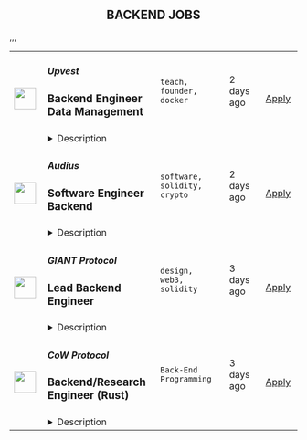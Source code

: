 <div align="center"><h2>BACKEND JOBS</h2></div><table><tr>
                <td width="100" height="100" rowspan="2">
                    <img src="https://remoteok.com/assets/img/jobs/4d1e94dafa9ab50e9032242fd4ccea591663917324.jpg" width="38px" height="auto">
                </td>
                <td width="300">
                    <h5>Upvest</h5>
                    <h3>
					Backend Engineer Data Management				</h3>
                </td>
                <td width="300">
                    <code>teach, founder, docker</code>
                </td>
                <td width="200">
                <text>2 days ago</text>
                </td>
                <td width="100" rowspan="2">
                <a href="https://remoteOK.com/jobs/122231" align="right" target="_blank">Apply</a>
                </td>
            </tr>
            <tr>
                <td colspan="3">
                <details><summary>Description</summary>
                <p>Weâre looking for fintech enthusiasts to join us in creating the financial infrastructure of tomorrow. Weâre building the first European Investment API to enable any financial institution to offer a broad range of investment products in their apps. Our view is backed by Europe's largest tech VCs (Earlybird, Notion Capital, Partech, HV Capital, ABN AMRO Ventures) by renowned fintech entrepreneurs (including <a target="_blank" href="https://www.linkedin.com/in/ACoAAA5D6LAB1cJ1GBRZ8whwsc6ZI78kDf1Ulx0" rel="noopener noreferrer nofollow">Maximilian Tayenthal</a>, founder of N26, and <a target="_blank" href="https://www.linkedin.com/in/ACoAAAAAH8AB8C9RXofd6q-Ux6PSMs23ahwpU8U" rel="noopener noreferrer nofollow">Felix Haas</a>, founder of IDnow) and Bessemer Venture Partners in the USA. <br></p><p>Weâre based in Berlin but would consider <strong>hiring</strong> <strong>remotely</strong> for this role. If you do want to move to Berlin though, weâre happy to support your relocation.</p><p>At Upvest, our vision is <strong>to make investing as easy as spending money</strong>. By enabling any business to offer investment opportunities, our goal is to empower anyone to invest. Today, we count 100+ talented people from 20 different countries.<br></p><p><strong>Your mission:</strong></p><p>We are seeking a full-time backend engineer with experience in data management to build services and data pipelines for Europe's first securities API. Your goal is to take ownership of designing, developing and maintaining our data pipeline (written in Go, supported by Airflow, exposed in Looker) and corresponding microservices (written in Go).<br></p><p><strong>Team's mission</strong></p><p>The Data and Analytics department at Upvest is responsible for providing business and operational data for the whole company.<br>We are (and are looking for) Cloud, Platform, and Data Engineers with a love for Go and passion for Data Quality.Our current focus is on ramping up our self-service data platform, using BigQuery and Looker, for other Upvengers to explore their domain data and gain valuable business insights.</p><p><strong>This role will give you the opportunity to:</strong><strong></strong></p><ul> <li> <strong></strong>Designing and building fault-tolerant, horizontally scalable systems using  a Microservice architecture powered by Docker and Kubernetes</li> <li>Building event-driven applications using Kafka</li> <li>Developing data cleaning, data transformation, data aggregation, and schema management components</li> <li>Working on improving the reliability of our data infrastructure</li> <li>Establishing or developing innovative tooling to facilitate low-maintenance data pipelines, rich data tooling for product and operations, and user-focused dashboarding.</li> <li>Working with an agile methodology with flexible processes</li> <li>Working with the cutting edge technologies (Go, Kafka, Looker) without a legacy codebase</li> </ul><ul></ul><p><strong>Job requirements:</strong><strong></strong></p><ul> <li> <strong></strong>Prior experience with distributed systems and data pipelines</li> <li>Love for clean and structured data and experience with schema management</li> <li>Experience in Go (or willingness to make Go your day-to-day language)</li> <li>Fluency in analytical SQL and other data languages (e.g., LookML, numpy/pandas, Airflow DAGs, GraphQL, etc.)</li> <li>Fluency with event-driven architecture and concurrent algorithms</li> <li>Being proactive in learning new stacks and having a high sense of ownership</li> <li>Being able to present your work and enjoying to teach your newly learned skills and technologies to your colleagues</li> </ul><p><strong>It's nice if you have:</strong><br></p><ul> <li>Experience with Investment products or the Fintech domain, in general, is a big plus</li> <li>Experience with managing end-to-end data pipelines (from the creation of an event to making it visible as a KPI to the CEO)</li> <li>Experience in event-driven architectures and event sourcing systems.</li> <li>Experience with ETL/ELT tools and technologies</li> <li>Experience with Kafka Streams, KSQL, or related streaming aggregation technologies.</li> <li>Experience with Docker, Kubernetes, and modern monitoring and tracing tools</li> </ul><ul></ul><p><strong>Why Upvest?</strong></p><ul> <li>We're working on solving a hard problem: fixing the European securities financial infrastructure that empowers more people to be able to invest. You have the opportunity to contribute to this change.</li> <li>We invest in you. From access to a personal coach, development budget and plenty of opportunities to grow in your role.</li> <li>We take hiring seriously with a strong focus on keeping a high bar when interviewing (equally important is that we hire decent people, who are passionate about their craft and helping us achieve our shared mission).</li> <li>While we're not quite fully-remote, we are committed to being a flexible employer, as we understand you don't have to be in the office to do your best work.</li> <li>We live a culture of empowerment, trust (that we hire the best people and get out of their way) and openness (there's a greater advantage in sharing information than keeping it to ourselves).</li> </ul><p><strong>Our values:</strong><br></p><ul> <li> <strong>Learn and grow. </strong>We aim high to shape our future. We give and request honest feedback knowing that we develop together. Progression over Perfection.</li> <li> <strong>Team first. </strong>We make it easy for others. We value our differences and are open to others' opinions. We win and celebrate together! Team over Egos.</li> <li> <strong>Own the outcome. </strong>Whether we win or we lose, we stand together. We are proactive and get the job done. Outcome over Process.</li> <li> <strong>Tell the story. </strong>We always start with the <em>why</em>. We share knowledge to empower others. Transparency over Complexity.</li> </ul>
                </details>
                </td>
            </tr>,<tr>
                <td width="100" height="100" rowspan="2">
                    <img src="https://remoteok.com/assets/img/jobs/6bf34aca5d9ee72964372eec33bd288e1663917320.png" width="38px" height="auto">
                </td>
                <td width="300">
                    <h5>Audius</h5>
                    <h3>
					Software Engineer Backend				</h3>
                </td>
                <td width="300">
                    <code>software, solidity, crypto</code>
                </td>
                <td width="200">
                <text>2 days ago</text>
                </td>
                <td width="100" rowspan="2">
                <a href="https://remoteOK.com/jobs/122230" align="right" target="_blank">Apply</a>
                </td>
            </tr>
            <tr>
                <td colspan="3">
                <details><summary>Description</summary>
                <div><b>Who are we? </b></div><div><a href="https://audius.co/" class="postings-link" rel="noopener noreferrer nofollow">Audius</a> is a digital streaming service that connects fans directly with artists and exclusive new music. </div><div><br></div><div>It does this by being fully decentralized: Audius is owned and run by a vibrant, open-source community of artists, fans, and developers all around the world. Audius gives artists the power to share never-before-heard music and monetize streams directly. Developers can freely build their own apps on top of Audius, giving them access to one of the most unique audio catalogs in existence.</div><div><br></div><div>Backed by an all-star team of <a href="https://www.crunchbase.com/organization/audius/company_financials#investors" class="postings-link" rel="noopener noreferrer nofollow">investors</a>, Audius was founded in 2018 and serves over 6 million users every month, making it the largest non-financial crypto application ever built.</div><div><br></div><div><b>Who we are looking for? </b></div><div>We are looking for passionate team-players to help us architect and build the most difficult parts of the <a href="http://whitepaper.audius.co/" class="postings-link" rel="noopener noreferrer nofollow">Audius protocol</a> (high availability services for decentralized replication of data, latency-sensitive distributed file transfers, Ethereum smart contracts, infrastructure and tooling for third parties to run our open source services). You are a collaborative engineer who enjoys working with a small team to solve big problems that need innovative solutions. Youâre eager to jump into multiple parts of our tech stack and have strong CS fundamentals to do so. We solve a lot of problems that can't be easily Googled or searched on StackOverflow.</div><div><br></div><div><b>Our Company</b></div><div>Audius is a 30-person team of entrepreneurs, engineers, music industry professionals, and blockchain experts. Our benefits include unlimited PTO, high quality paid medical insurance, FSA, 401k, yearly learning stipend, equipment stipend and a home office setup credit. We also have monthly concert stipends, wellness benefits, team activities, and bi-annual in-person get-togethers.</div><div><br></div><div>Our company is fully remote and our team is currently distributed across the United States. </div><div><br></div><div><b>Our Tech Stack</b></div><div>Frontend: React, React Native, Redux, Redux-Saga, Electron, Typescript, Javascript</div><div>Backend: Postgres, Elasticsearch, Redis, IPFS, Python, Typescript, Javascript, Rust (Solana), Solidity (Ethereum), Docker</div><p></p><h4>What you'll do here</h4><p></p><p></p><li>Help design, architect, build, deploy and maintain code and services for the Audius protocol (distributed systems, cryptography, APIs, blockchain, and data storage)</li><li>Perform thoughtful architecture and code reviews</li><li>Own features end-to-end including release plans, monitoring, and incident/bug triage</li><p></p><h4>We would love to chat if you have</h4><p></p><p></p><li>Experience with a modern programming language (Our stack is in Javascript/Typescript, Python, Rust, and Solidity)</li><li>Strong shell scripting and Linux fundamentals</li><li>Solid conceptual understanding of backend software development including system architecture, web serving infrastructure, API & database design</li><li>Track record of working through technical obstacles and solving complex challenges with minimal guidance and experience helping other engineers to achieve the same</li><li>Great interpersonal and communication skills and comfort working within a small team</li><li>Familiarity with version control and agile software development methodologies</li><div><br></div><div>If this role speaks to you, but your previous experience doesn't match the job description, please consider applying anyways! We're looking for smart and capable software engineers and highly value the ability to grow in your role. You might be the perfect fit!</div>
                </details>
                </td>
            </tr>,<tr>
                <td width="100" height="100" rowspan="2">
                    <img src="https://remoteok.com/assets/img/jobs/1b67d6249b07f643b57c80f68e376f451663830981.peg" width="38px" height="auto">
                </td>
                <td width="300">
                    <h5>GIANT Protocol</h5>
                    <h3>
					Lead Backend Engineer				</h3>
                </td>
                <td width="300">
                    <code>design, web3, solidity</code>
                </td>
                <td width="200">
                <text>3 days ago</text>
                </td>
                <td width="100" rowspan="2">
                <a href="https://remoteOK.com/jobs/121711" align="right" target="_blank">Apply</a>
                </td>
            </tr>
            <tr>
                <td colspan="3">
                <details><summary>Description</summary>
                <div class="content-intro"><p>The GIANT Protocol Foundation aims to empower the world to build a more open and inclusive internet. It created the GIANT Protocol to decentralize and democratize access to connectivity and financial services for all. Itâs a new web3 telecommunications layer that coordinates, tokenizes, and financializes ownership of the entire telecom ecosystem.</p><p>GIANT Connect is a consumer app powered by GIANT Protocol offering the most fun and rewarding way to stay connected to the Internet. Access inflight wifi on thousands of planes, mobile networks in 120 countries, and 68M free and premium wifi hotspots globally. Earn crypto rewards when you go online and when you donât.</p><p> </p></div><h2><span style="font-weight:400;">Position Overview</span></h2><p><span style="font-weight:400;">We are looking for a seasoned backend engineer, to join our growing team, who specializes in server side development - REST APIs, scripts, etc. with a passion for writing test-driven code. In this role you will be primarily working in </span><strong>Golang and/or NodeJS</strong><span style="font-weight:400;"> languages on existing code bases or creating new services as required.</span></p><h2><span style="font-weight:400;">Responsibilities</span></h2><ul><li style="font-weight:400;"><span style="font-weight:400;">Build robust and scalable server side services and REST APIs in Golang and/or NodeJS.</span></li><li style="font-weight:400;"><span style="font-weight:400;">Help improve our code quality through writing unit and functional tests, improving coding standards and performing code reviews.</span></li><li style="font-weight:400;"><span style="font-weight:400;">Work with frontend engineers to help them integrate the backend business logic and REST APIs with client side software.</span></li><li style="font-weight:400;"><span style="font-weight:400;">Participate in brainstorming sessions and contribute ideas to improve our product and technology.</span></li><li style="font-weight:400;"><span style="font-weight:400;">Work with the product and design teams to understand business goals, end-user requirements, formulate use cases, and then translate that into a pragmatic and effective technical solution.</span></li><li style="font-weight:400;"><span style="font-weight:400;">Document decisions and its future impacts. </span></li><li style="font-weight:400;"><span style="font-weight:400;">Create and improve technical documentation.</span></li><li style="font-weight:400;"><span style="font-weight:400;">Join sprints and scrum calls with our cross-regional team for successful delivery of product.</span></li><li style="font-weight:400;"><span style="font-weight:400;">Guide and mentor junior developers.</span></li></ul><h2><span style="font-weight:400;"><br>Requirements/Skills</span></h2><ul><li style="font-weight:400;"><span style="font-weight:400;">5+ years of recent coding experience in writing Golang and/or NodeJS software.</span></li><li style="font-weight:400;"><span style="font-weight:400;">Experience working with NoSQL databases like MongoDB.</span></li><li style="font-weight:400;"><span style="font-weight:400;">Solid software design knowledge â you should know how to create software thatâs extensible, reusable and meets desired architectural objectives.</span></li><li style="font-weight:400;"><span style="font-weight:400;">Passionate about solving complex problems and take pride in their code and development standards.</span></li><li style="font-weight:400;"><span style="font-weight:400;">Effective communication skills: Regularly achieve consensus with peers, and provide clear status updates.</span></li><li style="font-weight:400;"><span style="font-weight:400;">Ability to work independently and in a team environment.<br><br></span></li></ul><h2><span style="font-weight:400;">Bonus Skills</span></h2><ul><li style="font-weight:400;"><span style="font-weight:400;">Familiarity with blockchain and web3 technologies.</span></li><li style="font-weight:400;"><span style="font-weight:400;">Can write Solidity smart contracts</span></li><li style="font-weight:400;"><span style="font-weight:400;">Able to write code in Rust</span></li><li style="font-weight:400;"><span style="font-weight:400;">Knowledge of frontend languages/full stack.</span></li></ul><div class="content-conclusion"><h3><strong>Company Values</strong></h3><p><strong>Thinking in possibilities</strong><span style="font-weight:400;">: We realize that most see the world in terms of what is not possible. We believe the future is made by those who see what </span><em><span style="font-weight:400;">is</span></em><span style="font-weight:400;"> possible. Seeing a path of possibilities requires intellectual curiosity, dedication, and diligence. We are big thinkers and believers but also pragmatists, focused on relentless execution.</span></p><p><strong>Integrity of word, thought, and action</strong><span style="font-weight:400;">: Integrity is what is behind our words, thoughts, and </span><span style="font-weight:400;">actions. We help ourselves and others to stay true to why we do things so we can align, </span><span style="font-weight:400;">together, for the highest purpose.</span></p><p><strong>Diversity of perspectives:</strong><span style="font-weight:400;"> A good discussion is one that ends with all participants feeling </span><span style="font-weight:400;">that the other participants understood them, even if they had different ideas. This requires trust, </span><span style="font-weight:400;">vulnerability, and compassion. We believe organizations where people can truly co-create will </span><span style="font-weight:400;">thrive.</span></p><p><strong>Winning with purpose: </strong><span style="font-weight:400;">We are mission focused and realize that winning is a requirement to </span><span style="font-weight:400;">achieve lasting change that benefits everyone. Even though we love to compete, we understand that winning is not the same as success, but is needed to succeed.</span></p><p><strong>Ownership is key:</strong><span style="font-weight:400;"> When we own our successes, failures, best qualities, and flaws, we can truly work in a team, as a team. Ownership unlocks greatness as a team because it </span><span style="font-weight:400;">enables us to support and be supported.</span></p><p><strong>The excellence of being:</strong><span style="font-weight:400;"> Excellence is an expression of beingâof what we want for ourselves </span><span style="font-weight:400;">and others. It is passion turned into action. We share a desire to learn and excel while being </span><span style="font-weight:400;">comfortable with failing. Excellence comes when weâre courageously open about what we </span><span style="font-weight:400;">desire for this world.</span></p><p><strong>Unity in consciousness:</strong><span style="font-weight:400;"> We understand that we are all one. We are all working towards moving humanity forward in unique ways. We firmly believe that there is infinitely more that unites us than divides us, and our work is to bring that out in the world.</span></p><h3><strong>Benefits:</strong></h3><ul><li style="font-weight:400;"><span style="font-weight:400;">Competitive salary with generous token plan</span></li><li style="font-weight:400;"><span style="font-weight:400;">Unlimited PTO and flexible remote options</span></li><li style="font-weight:400;"><span style="font-weight:400;">Health benefits: medical, dental, vision, EAP, virtual medicine, and more </span></li><li style="font-weight:400;"><span style="font-weight:400;">401k with company match</span></li><li style="font-weight:400;"><span style="font-weight:400;">Annual professional development budget</span></li></ul></div>
                </details>
                </td>
            </tr>,<tr>
                <td width="100" height="100" rowspan="2">
                    <img src="https://wwr-pro.s3.amazonaws.com/logos/0081/7232/logo.gif" width="38px" height="auto">
                </td>
                <td width="300">
                    <h5>CoW Protocol</h5>
                    <h3> Backend/Research Engineer (Rust)</h3>
                </td>
                <td width="300">
                    <code>Back-End Programming</code>
                </td>
                <td width="200">
                <text>3 days ago</text>
                </td>
                <td width="100" rowspan="2">
                <a href="https://weworkremotely.com/remote-jobs/cow-protocol-backend-research-engineer-rust" align="right" target="_blank">Apply</a>
                </td>
            </tr>
            <tr>
                <td colspan="3">
                <details><summary>Description</summary>
                <img src="https://we-work-remotely.imgix.net/logos/0081/7232/logo.gif?ixlib=rails-4.0.0&w=50&h=50&dpr=2&fit=fill&auto=compress" />

<p>
  <strong>Headquarters:</strong> Lisbon, Portugal
    <br /><strong>URL:</strong> <a href="https://cow.fi/">https://cow.fi/</a>
</p>

<div>
<em><br>Location:</em> Onsite or remote</div><div>
<em>Position:</em> Full-time contractor<br><br>
</div><div>
<strong>About the role<br></strong><br>
</div><div>We are looking for an enthusiastic, self-motivated backend/research engineer who is fluent in rust to help us build the next generation of decentralized trading protocols. As part of the Innovation Team, you will be exposed to the newest development in the blockchain space. You will build prototypes for new business cases such as multi-chain swaps or adapt the current protocol for new chains. Furthermore, you will be responsible for ensuring that new features/systems are built in a reliable and maintainable manner with the rest of the team. To ensure the compatibility of new ideas with the current system, you will interact with many of the other groups within CowSwap.</div><div>You will have the opportunity to work with us in one of our existing co-working spaces in Berlin or Lisbon. Alternatively, you can join us as a remote employee and work from your hometown, where we can also provide membership for a local coworking space.<br><br>
</div><div><strong>What you will do</strong></div><ul>
<li>Develop new ideas and features to make the Cowswap experience better: this involves building prototypes and expanding our Rust backend infrastructure, as well as writing new smart contracts and scripts in TypeScript</li>
<li>Extend the reach of Cowswap by deploying to new blockchains or L2- systems: Smart contract adaptions, Backend infrastructure features, and integrations</li>
<li>Research new business use-cases</li>
<li>Work closely with researchers and product managers to investigate current use-cases and come up with new solutions for challenging technological problems</li>
<li>Deliver high-quality code for features from concept until production</li>
<li>Provide insight on your code: define Grafana metrics to monitor the health of our production systems</li>
<li>Give thoughtful and in-depth code reviews of your colleagues’ contributions to our open source codebase</li>
</ul><div>
<br><strong>Who you are</strong>
</div><ul>
<li>You have 3+ years of experience in software development, preferably in a system engineering language like Rust</li>
<li>You have excellent computer science, programming, and algorithmic skills</li>
<li>You care deeply about the quality and readability of your code</li>
<li>You proactively give technical direction such as improving performance, preventing issues, data usage, refactoring the codebase</li>
<li>You are a team player, a strong communicator, and love to share your knowledge with others</li>
<li>You collaborate effectively with a remote-first team on a large, open-source codebase</li>
<li>You are enthusiastic about web3<em><br><br>It’s a plus if you bring:<br></em><br>
</li>
<li>Experience within the blockchain space</li>
<li>Experience with smart contract development in solidity</li>
<li>Experience with architecting complex software systems</li>
</ul><div>
<br><strong>What we can offer you</strong>
</div><ul>
<li>Working on the cutting edge of DeFi</li>
<li>Attractive cow-token compensation additional to a competitive base salary </li>
<li>Excited about joining a decentralized company?→ Flexibility and “remote first” are at the core of our culture. We started working asynchronously long before the pandemic and are a diverse international team</li>
<li>Is there something that interests you outside of your core tasks?→ You can use your Friday afternoons on research or any side project in our ecosystem</li>
<li>Conference budget to keep up to date with the developments of the ecosystem</li>
<li>Learning budget to support your higher ambitions </li>
<li>Our hierarchy is flat, so there is no chance of getting lost in vertical looking organizational structure</li>
<li>Impact: you are joining a startup where you can make a huge difference. Your work matters!</li>
</ul>

<p><strong>To apply:</strong> <a href="https://weworkremotely.com/remote-jobs/cow-protocol-backend-research-engineer-rust">https://weworkremotely.com/remote-jobs/cow-protocol-backend-research-engineer-rust</a></p>

                </details>
                </td>
            </tr></table>